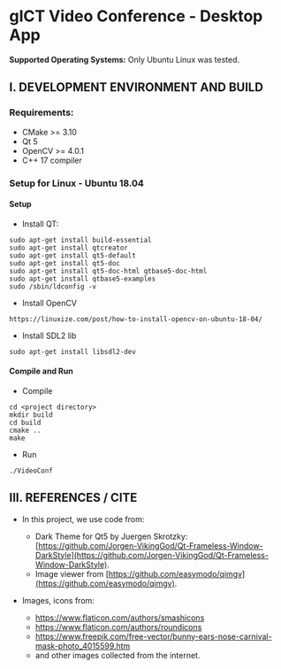 # gICT Video Conference - Desktop App

**Supported Operating Systems:** Only Ubuntu Linux was tested.

## I. DEVELOPMENT ENVIRONMENT AND BUILD

### Requirements:

- CMake >= 3.10
- Qt 5
- OpenCV >= 4.0.1
- C++ 17 compiler

### Setup for Linux - Ubuntu 18.04

#### Setup

- Install QT:

```
sudo apt-get install build-essential
sudo apt-get install qtcreator
sudo apt-get install qt5-default
sudo apt-get install qt5-doc
sudo apt-get install qt5-doc-html qtbase5-doc-html
sudo apt-get install qtbase5-examples
sudo /sbin/ldconfig -v
```

- Install OpenCV

```
https://linuxize.com/post/how-to-install-opencv-on-ubuntu-18-04/
```

- Install SDL2 lib
```
sudo apt-get install libsdl2-dev
```

#### Compile and Run

- Compile
```
cd <project directory>
mkdir build
cd build
cmake ..
make
```

- Run
```
./VideoConf
```

## III. REFERENCES / CITE

- In this project, we use code from:
    + Dark Theme for Qt5 by Juergen Skrotzky: [https://github.com/Jorgen-VikingGod/Qt-Frameless-Window-DarkStyle](https://github.com/Jorgen-VikingGod/Qt-Frameless-Window-DarkStyle).
    + Image viewer from [https://github.com/easymodo/qimgv](https://github.com/easymodo/qimgv).

- Images, icons from:
    + https://www.flaticon.com/authors/smashicons
    + https://www.flaticon.com/authors/roundicons
    + https://www.freepik.com/free-vector/bunny-ears-nose-carnival-mask-photo_4015599.htm
    + and other images collected from the internet.